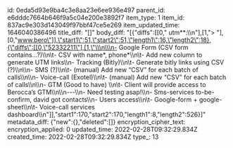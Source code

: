 id: 0eda5d93e9ba4c3e8aa23e6ee936e497
parent_id: e6dddc7664b646f9a5c04e200e3892f7
item_type: 1
item_id: 837ac9e303d143049f97bbf47ce5e269
item_updated_time: 1646040386496
title_diff: "[]"
body_diff: "[{\"diffs\":[[0,\" utm**:\\\n\"],[1,\"> \"],[0,\"www.bero\"]],\"start1\":51,\"start2\":51,\"length1\":16,\"length2\":18},{\"diffs\":[[0,\"52332211\"],[1,\"\\\n\\\n- Google Form (CSV form contains…?)\\\n\\t- CSV with name*, phone*\\\n\\t- Add new column to generate UTM links\\\n- Tracking (Bitly)\\\n\\t- Generate bitly links using CSV (?)\\\n\\\n- SMS (?)\\\n\\t- (manual) Add new “CSV” for each batch of calls\\\n\\\n- Voice-call (Exotel)\\\n\\t- (manual) Add new “CSV” for each batch of calls\\\n\\\n- GTM (Good to have) \\\n\\t- Client will provide access to Berocca’s GTM\\\n\\\n---\\\n- Need testing asap!\\\n- Sms-services to-be-confirm, david got contacts\\\n- Users access\\\n\\t- Google-form + google-sheet\\\n\\t- Voice-call services dashboard\\\n\"]],\"start1\":170,\"start2\":170,\"length1\":8,\"length2\":526}]"
metadata_diff: {"new":{},"deleted":[]}
encryption_cipher_text: 
encryption_applied: 0
updated_time: 2022-02-28T09:32:29.834Z
created_time: 2022-02-28T09:32:29.834Z
type_: 13